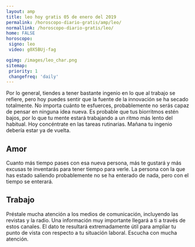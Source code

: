 ```yaml
---
layout: amp
title: leo hoy gratis 05 de enero del 2019 
permalink: /horoscopo-diario-gratis/amp/leo/
normallink: /horoscopo-diario-gratis/leo/
home: FALSE
horoscopo:
 signo: leo
 video: g0X5BUj-fag

ogimg: /images/leo_char.png
sitemap:
 priority: 1
 changefreq: 'daily'
---
```



Por lo general, tiendes a tener bastante ingenio en lo que al trabajo se refiere, pero hoy puedes sentir que la fuente de la innovación se ha secado totalmente. No importa cuánto te esfuerces, probablemente no serás capaz de pensar en ninguna idea nueva. Es probable que tus biorritmos estén bajos, por lo que tu mente estará trabajando a un ritmo más lento del habitual. Hoy concéntrate en las tareas rutinarias. Mañana tu ingenio debería estar ya de vuelta.

## Amor

Cuanto más tiempo pases con esa nueva persona, más te gustará y más excusas te inventarás para tener tiempo para verle. La persona con la que has estado saliendo probablemente no se ha enterado de nada, pero con el tiempo se enterará.

## Trabajo

Préstale mucha atención a los medios de comunicación, incluyendo las revistas y la radio. Una información muy importante llegará a ti a través de estos canales. El dato te resultará extremadamente útil para ampliar tu punto de vista con respecto a tu situación laboral. Escucha con mucha atención.